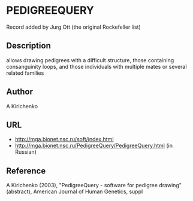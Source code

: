 # PEDIGREEQUERY
Record added by Jurg Ott (the original Rockefeller list)

## Description
allows drawing pedigrees with a difficult structure, those containing consanguinity loops, and those individuals with multiple mates or several related families

## Author
A Kirichenko

## URL
* http://mga.bionet.nsc.ru/soft/index.html
* http://mga.bionet.nsc.ru/PedigreeQuery/PedigreeQuery.html (in Russian)

## Reference
A Kirichenko (2003), "PedigreeQuery - software for pedigree drawing" (abstract), American Journal of Human Genetics, suppl